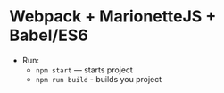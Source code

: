 # Webpack + MarionetteJS + Babel/ES6

* Run:
    * `npm start` — starts project
    * `npm run build` - builds you project
